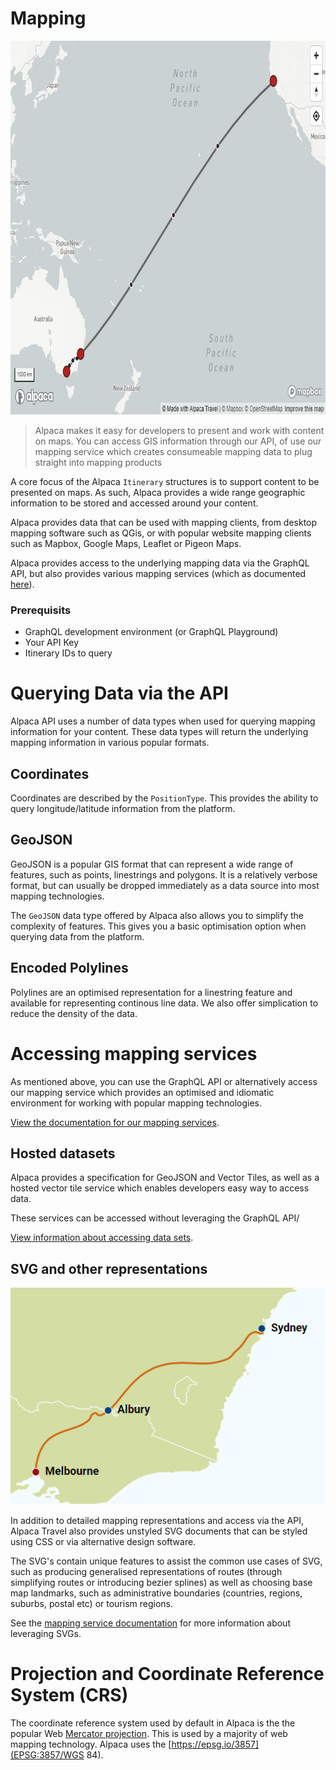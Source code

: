 # Mapping

<img alt="Mapping Data" src="./map.png" width="803" height="598" />

> Alpaca makes it easy for developers to present and work with content on maps.
> You can access GIS information through our API, of use our mapping service
> which creates consumeable mapping data to plug straight into mapping products

A core focus of the Alpaca `Itinerary` structures is to support content to be
presented on maps. As such, Alpaca provides a wide range geographic information
to be stored and accessed around your content.

Alpaca provides data that can be used with mapping clients, from desktop
mapping software such as QGis, or with popular website mapping clients such as
Mapbox, Google Maps, Leaflet or Pigeon Maps.

Alpaca provides access to the underlying mapping data via the GraphQL API, but
also provides various mapping services (which as documented
[here](https://github.com/AlpacaTravel/mapping-docs)).

### Prerequisits

- GraphQL development environment (or GraphQL Playground)
- Your API Key
- Itinerary IDs to query

# Querying Data via the API

Alpaca API uses a number of data types when used for querying mapping
information for your content. These data types will return the underlying
mapping information in various popular formats.

## Coordinates

Coordinates are described by the `PositionType`. This provides the ability to
query longitude/latitude information from the platform.

## GeoJSON

GeoJSON is a popular GIS format that can represent a wide range of features,
such as points, linestrings and polygons. It is a relatively verbose format,
but can usually be dropped immediately as a data source into most mapping
technologies.

The `GeoJSON` data type offered by Alpaca also allows you to simplify the
complexity of features. This gives you a basic optimisation option when querying
data from the platform.

## Encoded Polylines

Polylines are an optimised representation for a linestring feature and available
for representing continous line data. We also offer simplication to reduce
the density of the data.

# Accessing mapping services

As mentioned above, you can use the GraphQL API or alternatively access our
mapping service which provides an optimised and idiomatic environment for
working with popular mapping technologies.

[View the documentation for our mapping services](https://github.com/AlpacaTravel/mapping-docs).

## Hosted datasets

Alpaca provides a specification for GeoJSON and Vector Tiles, as well as a
hosted vector tile service which enables developers easy way to access data.

These services can be accessed without leveraging the GraphQL API/

[View information about accessing data sets](https://github.com/AlpacaTravel/mapping-docs).

## SVG and other representations

<img src="./svg-basic-styled.png" alt="SVG Output for styling" />

In addition to detailed mapping representations and access via the API, Alpaca
Travel also provides unstyled SVG documents that can be styled using CSS or
via alternative design software.

The SVG's contain unique features to assist the common use cases of SVG, such
as producing generalised representations of routes (through simplifying
routes or introducing bezier splines) as well as choosing base map landmarks,
such as administrative boundaries (countries, regions, suburbs, postal etc) or
tourism regions.

See the [mapping service documentation](https://github.com/AlpacaTravel/mapping-docs)
for more information about leveraging SVGs.

# Projection and Coordinate Reference System (CRS)

The coordinate reference system used by default in Alpaca is the the popular
Web [Mercator projection](https://en.wikipedia.org/wiki/Mercator_projection).
This is used by a majority of web mapping technology. Alpaca uses the
[https://epsg.io/3857](EPSG:3857/WGS 84).
